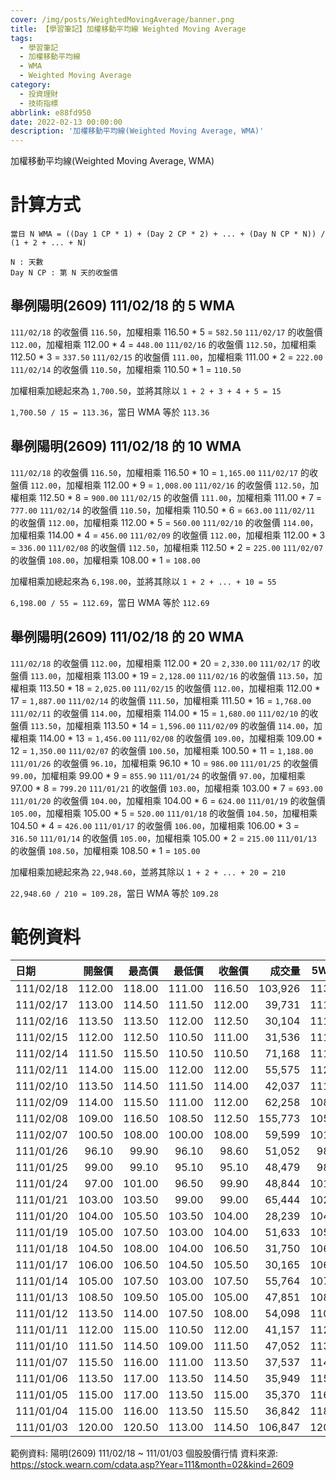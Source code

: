 ```yaml
---
cover: /img/posts/WeightedMovingAverage/banner.png
title: 【學習筆記】加權移動平均線 Weighted Moving Average
tags:
  - 學習筆記
  - 加權移動平均線
  - WMA
  - Weighted Moving Average
category:
  - 投資理財
  - 技術指標
abbrlink: e88fd950
date: 2022-02-13 00:00:00
description: '加權移動平均線(Weighted Moving Average, WMA)'
---
```


加權移動平均線(Weighted Moving Average, WMA)

# 計算方式

```text
當日 N WMA = ((Day 1 CP * 1) + (Day 2 CP * 2) + ... + (Day N CP * N)) / (1 + 2 + ... + N)

N : 天數
Day N CP : 第 N 天的收盤價
```

## 舉例陽明(2609) 111/02/18 的 5 WMA

`111/02/18` 的收盤價 `116.50`，加權相乘 116.50 * 5 = `582.50`
`111/02/17` 的收盤價 `112.00`，加權相乘 112.00 * 4 = `448.00`
`111/02/16` 的收盤價 `112.50`，加權相乘 112.50 * 3 = `337.50`
`111/02/15` 的收盤價 `111.00`，加權相乘 111.00 * 2 = `222.00`
`111/02/14` 的收盤價 `110.50`，加權相乘 110.50 * 1 = `110.50`

加權相乘加總起來為 `1,700.50`，並將其除以 `1 + 2 + 3 + 4 + 5 = 15`

`1,700.50 / 15 = 113.36`，當日 WMA 等於 `113.36`

## 舉例陽明(2609) 111/02/18 的 10 WMA

`111/02/18` 的收盤價 `116.50`，加權相乘 116.50 * 10 = `1,165.00`
`111/02/17` 的收盤價 `112.00`，加權相乘 112.00 * 9 = `1,008.00`
`111/02/16` 的收盤價 `112.50`，加權相乘 112.50 * 8 = `900.00`
`111/02/15` 的收盤價 `111.00`，加權相乘 111.00 * 7 = `777.00`
`111/02/14` 的收盤價 `110.50`，加權相乘 110.50 * 6 = `663.00`
`111/02/11` 的收盤價 `112.00`，加權相乘 112.00 * 5 = `560.00`
`111/02/10` 的收盤價 `114.00`，加權相乘 114.00 * 4 = `456.00`
`111/02/09` 的收盤價 `112.00`，加權相乘 112.00 * 3 = `336.00`
`111/02/08` 的收盤價 `112.50`，加權相乘 112.50 * 2 = `225.00`
`111/02/07` 的收盤價 `108.00`，加權相乘 108.00 * 1 = `108.00`

加權相乘加總起來為 `6,198.00`，並將其除以 `1 + 2 + ... + 10 = 55`

`6,198.00 / 55 = 112.69`，當日 WMA 等於 `112.69`

## 舉例陽明(2609) 111/02/18 的 20 WMA

`111/02/18` 的收盤價 `112.00`，加權相乘 112.00 * 20 = `2,330.00`
`111/02/17` 的收盤價 `113.00`，加權相乘 113.00 * 19 = `2,128.00`
`111/02/16` 的收盤價 `113.50`，加權相乘 113.50 * 18 = `2,025.00`
`111/02/15` 的收盤價 `112.00`，加權相乘 112.00 * 17 = `1,887.00`
`111/02/14` 的收盤價 `111.50`，加權相乘 111.50 * 16 = `1,768.00`
`111/02/11` 的收盤價 `114.00`，加權相乘 114.00 * 15 = `1,680.00`
`111/02/10` 的收盤價 `113.50`，加權相乘 113.50 * 14 = `1,596.00`
`111/02/09` 的收盤價 `114.00`，加權相乘 114.00 * 13 = `1,456.00`
`111/02/08` 的收盤價 `109.00`，加權相乘 109.00 * 12 = `1,350.00`
`111/02/07` 的收盤價 `100.50`，加權相乘 100.50 * 11 = `1,188.00`
`111/01/26` 的收盤價 `96.10`，加權相乘 96.10 * 10 = `986.00`
`111/01/25` 的收盤價 `99.00`，加權相乘 99.00 * 9 = `855.90`
`111/01/24` 的收盤價 `97.00`，加權相乘 97.00 * 8 = `799.20`
`111/01/21` 的收盤價 `103.00`，加權相乘 103.00 * 7 = `693.00`
`111/01/20` 的收盤價 `104.00`，加權相乘 104.00 * 6 = `624.00`
`111/01/19` 的收盤價 `105.00`，加權相乘 105.00 * 5 = `520.00`
`111/01/18` 的收盤價 `104.50`，加權相乘 104.50 * 4 = `426.00`
`111/01/17` 的收盤價 `106.00`，加權相乘 106.00 * 3 = `316.50`
`111/01/14` 的收盤價 `105.00`，加權相乘 105.00 * 2 = `215.00`
`111/01/13` 的收盤價 `108.50`，加權相乘 108.50 * 1 = `105.00`

加權相乘加總起來為 `22,948.60`，並將其除以 `1 + 2 + ... + 20 = 210`

`22,948.60 / 210 = 109.28`，當日 WMA 等於 `109.28`

# 範例資料
| 日期       | 開盤價 | 最高價 | 最低價 | 收盤價 |  成交量 |   5WMA |  10WMA |  20WMA |
|:-----------|-------:|-------:|-------:|-------:|--------:|-------:|-------:|-------:|
| 111/02/18  | 112.00 | 118.00 | 111.00 | 116.50 | 103,926 | 113.36 | 112.69 | 109.27 |
| 111/02/17  | 113.00 | 114.50 | 111.50 | 112.00 |  39,731 | 111.73 | 111.56 | 108.36 |
| 111/02/16  | 113.50 | 113.50 | 112.00 | 112.50 |  30,104 | 111.73 | 110.95 | 107.87 |
| 111/02/15  | 112.00 | 112.50 | 110.50 | 111.00 |  31,536 | 111.53 | 110.01 | 107.33 |
| 111/02/14  | 111.50 | 115.50 | 110.50 | 110.50 |  71,168 | 111.93 | 109.13 | 106.95 |
| 111/02/11  | 114.00 | 115.00 | 112.00 | 112.00 |  55,575 | 112.33 | 108.22 | 106.63 |
| 111/02/10  | 113.50 | 114.50 | 111.50 | 114.00 |  42,037 | 111.34 | 106.90 | 106.18 |
| 111/02/09  | 114.00 | 115.50 | 111.00 | 112.00 |  62,258 | 108.42 | 105.07 | 105.55 |
| 111/02/08  | 109.00 | 116.50 | 108.50 | 112.50 | 155,773 | 105.36 | 103.49 | 105.12 |
| 111/02/07  | 100.50 | 108.00 | 100.00 | 108.00 |  59,599 | 101.23 | 101.73 | 104.69 |
| 111/01/26  |  96.10 |  99.90 |  96.10 |  98.60 |  51,052 |  98.34 | 100.73 | 104.76 |
| 111/01/25  |  99.00 |  99.10 |  95.10 |  95.10 |  48,479 |  98.94 | 101.62 | 105.85 |
| 111/01/24  |  97.00 | 101.00 |  96.50 |  99.90 |  48,844 | 101.46 | 103.44 | 107.41 |
| 111/01/21  | 103.00 | 103.50 |  99.00 |  99.00 |  65,444 | 102.76 | 104.60 | 108.61 |
| 111/01/20  | 104.00 | 105.50 | 103.50 | 104.00 |  28,239 | 104.93 | 106.20 | 110.02 |
| 111/01/19  | 105.00 | 107.50 | 103.00 | 104.00 |  51,633 | 105.50 | 107.07 | 111.04 |
| 111/01/18  | 104.50 | 108.00 | 104.00 | 106.50 |  31,750 | 106.33 | 108.14 | 112.17 |
| 111/01/17  | 106.00 | 106.50 | 104.50 | 105.50 |  30,165 | 106.70 | 108.92 | 113.13 |
| 111/01/14  | 105.00 | 107.50 | 103.00 | 107.50 |  55,764 | 107.80 | 110.05 | 114.27 |
| 111/01/13  | 108.50 | 109.50 | 105.00 | 105.00 |  47,851 | 108.63 | 111.06 | 115.30 |
| 111/01/12  | 113.50 | 114.00 | 107.50 | 108.00 |  54,098 | 110.93 | 112.88 | 116.64 |
| 111/01/11  | 112.00 | 115.00 | 110.50 | 112.00 |  41,157 | 112.70 | 114.46 | 117.75 |
| 111/01/10  | 111.50 | 114.50 | 109.00 | 111.50 |  47,052 | 113.36 | 115.50 | 118.56 |
| 111/01/07  | 115.50 | 116.00 | 111.00 | 113.50 |  37,537 | 114.40 | 116.84 | 119.47 |
| 111/01/06  | 113.50 | 117.00 | 113.50 | 114.50 |  35,949 | 115.26 | 117.98 | 120.27 |
| 111/01/05  | 115.00 | 117.00 | 113.50 | 115.00 |  35,370 | 116.46 | 119.10 | 121.03 |
| 111/01/04  | 115.00 | 116.00 | 113.50 | 115.50 |  36,842 | 118.16 | 120.33 | 121.80 |
| 111/01/03  | 120.00 | 120.50 | 113.00 | 114.50 | 106,847 | 120.16 | 121.59 | 122.56 |

範例資料: 陽明(2609) 111/02/18 ~ 111/01/03 個股股價行情
資料來源: https://stock.wearn.com/cdata.asp?Year=111&month=02&kind=2609
